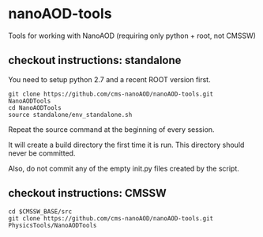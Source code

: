 # nanoAOD-tools
Tools for working with NanoAOD (requiring only python + root, not CMSSW)

## checkout instructions: standalone

You need to setup python 2.7 and a recent ROOT version first.

    git clone https://github.com/cms-nanoAOD/nanoAOD-tools.git NanoAODTools
    cd NanoAODTools
    source standalone/env_standalone.sh

Repeat the source command at the beginning of every session.

It will create a build directory the first time it is run. This directory should never be committed.

Also, do not commit any of the empty init.py files created by the script.

## checkout instructions: CMSSW

    cd $CMSSW_BASE/src
    git clone https://github.com/cms-nanoAOD/nanoAOD-tools.git PhysicsTools/NanoAODTools

